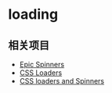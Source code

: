 <script setup>
import LoadingCollection from '../components/loading/LoadingCollection.vue'
</script>

# loading

<LoadingCollection />

## 相关项目

- [Epic Spinners](https://epic-spinners.epicmax.co)
- [CSS Loaders](https://loading.io/css/)
- [CSS loaders and Spinners](https://cssloaders.github.io/)
